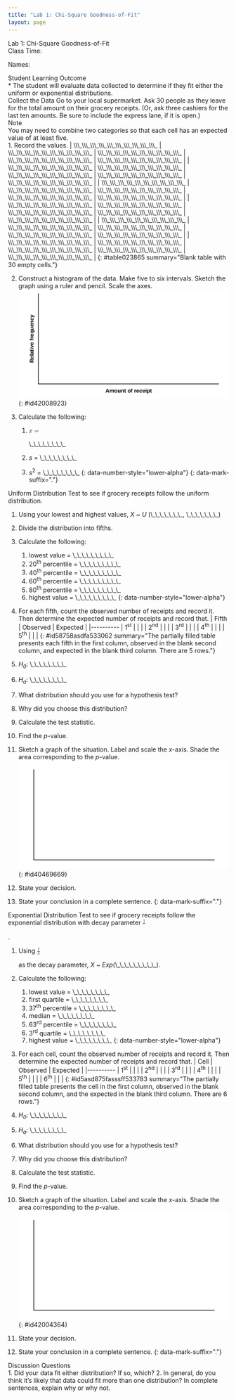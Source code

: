 ```yaml
---
title: "Lab 1: Chi-Square Goodness-of-Fit"
layout: page
---
```



<div data-type="note" data-has-label="true" class="note statistics lab" data-label="" markdown="1">
<div data-type="title" class="title">
Lab 1: Chi-Square Goodness-of-Fit
</div>
Class Time:

Names:

<div data-type="list" id="id5380464" markdown="1">
<div data-type="title">
Student Learning Outcome
</div>
* The student will evaluate data collected to determine if they fit either the uniform or exponential distributions.

</div>
<span data-type="title">Collect the Data</span> Go to your local supermarket. Ask 30 people as they leave for the total amount on their grocery receipts. (Or, ask three cashiers for the last ten amounts. Be sure to include the express lane, if it is open.)

<div data-type="note" class="note" data-has-label="true" id="eip-665" data-label="">
<div data-type="title" class="title">
Note
</div>
You may need to combine two categories so that each cell has an expected value of at least five.
</div>
1.  Record the values.
    | \\\_\\\_\\\_\\\_\\\_\\\_\\\_\\\_\\\_\\\_ | \\\_\\\_\\\_\\\_\\\_\\\_\\\_\\\_\\\_\\\_ | \\\_\\\_\\\_\\\_\\\_\\\_\\\_\\\_\\\_\\\_ | \\\_\\\_\\\_\\\_\\\_\\\_\\\_\\\_\\\_\\\_ | \\\_\\\_\\\_\\\_\\\_\\\_\\\_\\\_\\\_\\\_ |
    | \\\_\\\_\\\_\\\_\\\_\\\_\\\_\\\_\\\_\\\_ | \\\_\\\_\\\_\\\_\\\_\\\_\\\_\\\_\\\_\\\_ | \\\_\\\_\\\_\\\_\\\_\\\_\\\_\\\_\\\_\\\_ | \\\_\\\_\\\_\\\_\\\_\\\_\\\_\\\_\\\_\\\_ | \\\_\\\_\\\_\\\_\\\_\\\_\\\_\\\_\\\_\\\_ |
    | \\\_\\\_\\\_\\\_\\\_\\\_\\\_\\\_\\\_\\\_ | \\\_\\\_\\\_\\\_\\\_\\\_\\\_\\\_\\\_\\\_ | \\\_\\\_\\\_\\\_\\\_\\\_\\\_\\\_\\\_\\\_ | \\\_\\\_\\\_\\\_\\\_\\\_\\\_\\\_\\\_\\\_ | \\\_\\\_\\\_\\\_\\\_\\\_\\\_\\\_\\\_\\\_ |
    | \\\_\\\_\\\_\\\_\\\_\\\_\\\_\\\_\\\_\\\_ | \\\_\\\_\\\_\\\_\\\_\\\_\\\_\\\_\\\_\\\_ | \\\_\\\_\\\_\\\_\\\_\\\_\\\_\\\_\\\_\\\_ | \\\_\\\_\\\_\\\_\\\_\\\_\\\_\\\_\\\_\\\_ | \\\_\\\_\\\_\\\_\\\_\\\_\\\_\\\_\\\_\\\_ |
    | \\\_\\\_\\\_\\\_\\\_\\\_\\\_\\\_\\\_\\\_ | \\\_\\\_\\\_\\\_\\\_\\\_\\\_\\\_\\\_\\\_ | \\\_\\\_\\\_\\\_\\\_\\\_\\\_\\\_\\\_\\\_ | \\\_\\\_\\\_\\\_\\\_\\\_\\\_\\\_\\\_\\\_ | \\\_\\\_\\\_\\\_\\\_\\\_\\\_\\\_\\\_\\\_ |
    | \\\_\\\_\\\_\\\_\\\_\\\_\\\_\\\_\\\_\\\_ | \\\_\\\_\\\_\\\_\\\_\\\_\\\_\\\_\\\_\\\_ | \\\_\\\_\\\_\\\_\\\_\\\_\\\_\\\_\\\_\\\_ | \\\_\\\_\\\_\\\_\\\_\\\_\\\_\\\_\\\_\\\_ | \\\_\\\_\\\_\\\_\\\_\\\_\\\_\\\_\\\_\\\_ |
    {: #table023865 summary="Blank table with 30 empty cells."}

2.  Construct a histogram of the data. Make five to six intervals. Sketch the graph using a ruler and pencil. Scale the axes. ![Blank graph with relative frequency on vertical](../resources/fig-ch11_15_01.png){: #id42008923}


3.  Calculate the following:
    1.  <math xmlns="http://www.w3.org/1998/Math/MathML"> <mrow> <mover accent="true"> <mi>x</mi> <mo>¯</mo> </mover> <mo>=</mo> </mrow> </math>
        
        \\\_\\\_\\\_\\\_\\\_\\\_\\\_\\\_
    2.  *s* = \\\_\\\_\\\_\\\_\\\_\\\_\\\_\\\_
    3.  *s*<sup>2</sup> = \\\_\\\_\\\_\\\_\\\_\\\_\\\_\\\_
    {: data-number-style="lower-alpha"}
{: data-mark-suffix="."}

<span data-type="title">Uniform Distribution</span> Test to see if grocery receipts follow the uniform distribution.

1.  Using your lowest and highest values, *X* ~ *U* (\\\_\\\_\\\_\\\_\\\_\\\_\\\_, \\\_\\\_\\\_\\\_\\\_\\\_\\\_)
2.  Divide the distribution into fifths.
3.  Calculate the following:
    1.  lowest value = \\\_\\\_\\\_\\\_\\\_\\\_\\\_\\\_\\\_
    2.  20<sup>th</sup> percentile = \\\_\\\_\\\_\\\_\\\_\\\_\\\_\\\_\\\_
    3.  40<sup>th</sup> percentile = \\\_\\\_\\\_\\\_\\\_\\\_\\\_\\\_\\\_
    4.  60<sup>th</sup> percentile = \\\_\\\_\\\_\\\_\\\_\\\_\\\_\\\_\\\_
    5.  80<sup>th</sup> percentile = \\\_\\\_\\\_\\\_\\\_\\\_\\\_\\\_\\\_
    6.  highest value = \\\_\\\_\\\_\\\_\\\_\\\_\\\_\\\_\\\_
    {: data-number-style="lower-alpha"}

4.  For each fifth, count the observed number of receipts and record it. Then determine the expected number of receipts and record that.
    | Fifth | Observed | Expected |
    |----------
    | 1<sup>st</sup> |  |  |
    | 2<sup>nd</sup> |  |  |
    | 3<sup>rd</sup> |  |  |
    | 4<sup>th</sup> |  |  |
    | 5<sup>th</sup> |  |  |
    {: #id58758asdfa533062 summary="The partially filled table presents each fifth in the first column, observed in the blank second column, and expected in the blank third column. There are 5 rows."}

5.  *H<sub>0</sub>*\: \\\_\\\_\\\_\\\_\\\_\\\_\\\_\\\_
6.  *H<sub>a</sub>*\: \\\_\\\_\\\_\\\_\\\_\\\_\\\_\\\_
7.  What distribution should you use for a hypothesis test?
8.  Why did you choose this distribution?
9.  Calculate the test statistic.
10. Find the *p*-value.
11. Sketch a graph of the situation. Label and scale the *x*-axis. Shade the area corresponding to the *p*-value. ![Blank graph with vertical and horizontal axes.](../resources/fig-ch11_15_02.png){: #id40469669}


12. State your decision.
13. State your conclusion in a complete sentence.
{: data-mark-suffix="."}

<span data-type="title">Exponential Distribution</span> Test to see if grocery receipts follow the exponential distribution with decay parameter <math xmlns="http://www.w3.org/1998/Math/MathML"> <mfrac> <mrow> <mn>1</mn> </mrow> <mrow> <apply> <conjugate /> <ci>x</ci> </apply> </mrow> </mfrac> </math>

.

1.  Using
    <math xmlns="http://www.w3.org/1998/Math/MathML"> <mrow> <mfrac> <mn>1</mn> <mover accent="true"> <mi>x</mi> <mo>¯</mo> </mover> </mfrac> </mrow> </math>
    
    as the decay parameter, *X* ~ *Exp*(\\\_\\\_\\\_\\\_\\\_\\\_\\\_\\\_\\\_).
2.  Calculate the following:
    1.  lowest value = \\\_\\\_\\\_\\\_\\\_\\\_\\\_\\\_
    2.  first quartile = \\\_\\\_\\\_\\\_\\\_\\\_\\\_\\\_
    3.  37<sup>th</sup> percentile = \\\_\\\_\\\_\\\_\\\_\\\_\\\_\\\_
    4.  median = \\\_\\\_\\\_\\\_\\\_\\\_\\\_\\\_
    5.  63<sup>rd</sup> percentile = \\\_\\\_\\\_\\\_\\\_\\\_\\\_\\\_
    6.  3<sup>rd</sup> quartile = \\\_\\\_\\\_\\\_\\\_\\\_\\\_\\\_
    7.  highest value = \\\_\\\_\\\_\\\_\\\_\\\_\\\_\\\_
    {: data-number-style="lower-alpha"}

3.  For each cell, count the observed number of receipts and record it. Then determine the expected number of receipts and record that.
    | Cell | Observed | Expected |
    |----------
    | 1<sup>st</sup> |  |  |
    | 2<sup>nd</sup> |  |  |
    | 3<sup>rd</sup> |  |  |
    | 4<sup>th</sup> |  |  |
    | 5<sup>th</sup> |  |  |
    | 6<sup>th</sup> |  |  |
    {: #id5asd875fasssff533783 summary="The partially filled table presents the cell in the first column, observed in the blank second column, and the expected in the blank third column. There are 6 rows."}

4.  *H<sub>0</sub>*\: \\\_\\\_\\\_\\\_\\\_\\\_\\\_\\\_
5.  *H<sub>a</sub>*\: \\\_\\\_\\\_\\\_\\\_\\\_\\\_\\\_
6.  What distribution should you use for a hypothesis test?
7.  Why did you choose this distribution?
8.  Calculate the test statistic.
9.  Find the *p*-value.
10. Sketch a graph of the situation. Label and scale the *x*-axis. Shade the area corresponding to the *p*-value. ![Blank graph with vertical and horizontal axes.](../resources/fig-ch11_15_03.png){: #id42004364}


11. State your decision.
12. State your conclusion in a complete sentence.
{: data-mark-suffix="."}

<div data-type="list" id="list-8658234" markdown="1">
<div data-type="title">
Discussion Questions
</div>
1.  Did your data fit either distribution? If so, which?
2.  In general, do you think it’s likely that data could fit more than one distribution? In complete sentences, explain why or why not.

</div>
</div>

